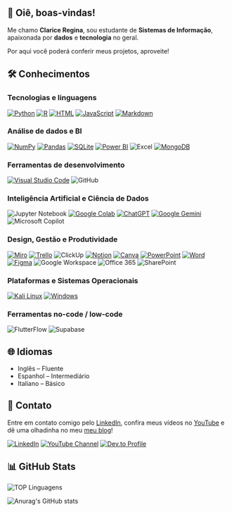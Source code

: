 ## 👋 Oiê, boas-vindas!  

Me chamo **Clarice Regina**, sou estudante de **Sistemas de Informação**, apaixonada por **dados** e **tecnologia** no geral. 

Por aqui você poderá conferir meus projetos, aproveite!

## 🛠️ Conhecimentos 

### Tecnologias e linguagens
[![Python](https://img.shields.io/badge/Python-3776AB?logo=python&logoColor=fff)](#)
[![R](https://img.shields.io/badge/R-%23276DC3.svg?logo=r&logoColor=white)](#)
[![HTML](https://img.shields.io/badge/HTML-%23E34F26.svg?logo=html5&logoColor=white)](#)
[![JavaScript](https://img.shields.io/badge/JavaScript-F7DF1E?logo=javascript&logoColor=000)](#)
[![Markdown](https://img.shields.io/badge/Markdown-%23000000.svg?logo=markdown&logoColor=white)](#)

### Análise de dados e BI
[![NumPy](https://img.shields.io/badge/NumPy-4DABCF?logo=numpy&logoColor=fff)](#)
[![Pandas](https://img.shields.io/badge/Pandas-150458?logo=pandas&logoColor=fff)](#)
[![SQLite](https://img.shields.io/badge/SQLite-%2307405e.svg?logo=sqlite&logoColor=white)](#)
[![Power BI](https://custom-icon-badges.demolab.com/badge/Power%20BI-F1C912?logo=power-bi&logoColor=fff)](#)
![Excel](https://img.shields.io/badge/Microsoft%20Excel-217346?style=flat&logo=microsoftexcel&logoColor=white)
[![MongoDB](https://img.shields.io/badge/MongoDB-47A248?logo=mongodb&logoColor=white)](#)

### Ferramentas de desenvolvimento
[![Visual Studio Code](https://custom-icon-badges.demolab.com/badge/Visual%20Studio%20Code-0078d7.svg?logo=vsc&logoColor=white)](#)
![GitHub](https://img.shields.io/badge/GitHub-181717?style=flat&logo=github&logoColor=white)

### Inteligência Artificial e Ciência de Dados
![Jupyter Notebook](https://img.shields.io/badge/Jupyter%20Notebook-F37626?style=flat&logo=jupyter&logoColor=white)
[![Google Colab](https://img.shields.io/badge/Google%20Colab-F9AB00?logo=googlecolab&logoColor=fff)](#)
[![ChatGPT](https://img.shields.io/badge/ChatGPT-74aa9c?logo=openai&logoColor=white)](#)
[![Google Gemini](https://img.shields.io/badge/Google%20Gemini-886FBF?logo=googlegemini&logoColor=fff)](#)
![Microsoft Copilot](https://img.shields.io/badge/Microsoft%20Copilot-5E5ADB?style=flat&logo=microsoft&logoColor=white)

### Design, Gestão e Produtividade
[![Miro](https://img.shields.io/badge/Miro-050038?logo=miro&logoColor=fff)](#)
[![Trello](https://img.shields.io/badge/Trello-0052CC?logo=trello&logoColor=fff)](#)
![ClickUp](https://img.shields.io/badge/ClickUp-7B68EE?style=flat&logo=clickup&logoColor=white)
[![Notion](https://img.shields.io/badge/Notion-000?logo=notion&logoColor=fff)](#)
[![Canva](https://img.shields.io/badge/Canva-%2300C4CC.svg?&logo=Canva&logoColor=white)](#)
[![PowerPoint](https://img.shields.io/badge/PowerPoint-%23ED6C47.svg?&logo=microsoftpowerpoint&logoColor=white)](#)
[![Word](https://img.shields.io/badge/Word-%232B579A.svg?&logo=microsoftword&logoColor=white)](#)
[![Figma](https://img.shields.io/badge/Figma-F24E1E?logo=figma&logoColor=white)](#)
![Google Workspace](https://img.shields.io/badge/Google%20Workspace-4285F4?style=flat&logo=google&logoColor=white)
![Office 365](https://img.shields.io/badge/Office%20365-D83B01?style=flat&logo=microsoft&logoColor=white)
![SharePoint](https://img.shields.io/badge/SharePoint-0078d4?style=flat&logo=microsoftsharepoint&logoColor=white)

### Plataformas e Sistemas Operacionais
[![Kali Linux](https://img.shields.io/badge/Kali%20Linux-557C94?logo=kalilinux&logoColor=fff)](#)
[![Windows](https://custom-icon-badges.demolab.com/badge/Windows-0078D6?logo=windows11&logoColor=white)](#)

### Ferramentas no-code / low-code
![FlutterFlow](https://img.shields.io/badge/FlutterFlow-5C4BFF?style=flat&logoColor=white)
![Supabase](https://img.shields.io/badge/Supabase-black?logo=supabase&style=flat)


## 🌐 Idiomas
* Inglês – Fluente
* Espanhol – Intermediário
* Italiano – Básico

## 📱 Contato

Entre em contato comigo pelo [LinkedIn](https://www.linkedin.com/in/clariceregina/), confira meus vídeos no [YouTube](https://www.youtube.com/@elasfalamtech) e dê uma olhadinha no meu [meu blog](https://dev.to/clariceregina)! 

[![LinkedIn](https://img.shields.io/badge/-LinkedIn-blue?style=flat-square&logo=Linkedin&logoColor=white&link=https://www.linkedin.com/in/clariceregina/)](https://www.linkedin.com/in/clariceregina/)  [![YouTube Channel](https://img.shields.io/badge/-Elas%20Falam%20Tech-red?style=flat-square&logo=youtube&logoColor=white)](https://www.youtube.com/@elasfalamtech) [![Dev.to Profile](https://img.shields.io/badge/-Blog-0A0A0A?style=flat-square&logo=dev.to&logoColor=white)](https://dev.to/clariceregina)

## 📊 GitHub Stats

![TOP Linguagens](https://github-readme-stats.vercel.app/api/top-langs/?username=clariceregina&layout=compact&theme=radical)

![Anurag's GitHub stats](https://github-readme-stats.vercel.app/api?username=clariceregina&theme=radical&showicons=true&hide=stars,prs,issues,contribs)
